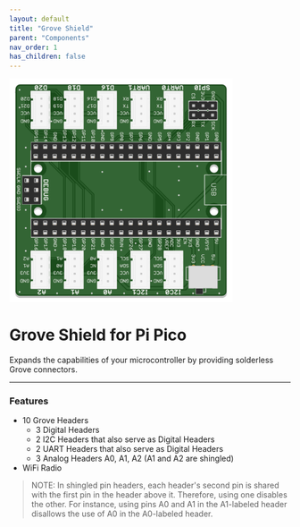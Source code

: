 ```yaml
---
layout: default
title: "Grove Shield"
parent: "Components"
nav_order: 1
has_children: false
---
```


<img src="assets/pico-grove-shield.png" alt="Grove Shield" width="400"/>

# Grove Shield for Pi Pico

Expands the capabilities of your microcontroller by providing solderless Grove connectors.

---

### Features

* 10 Grove Headers
  - 3 Digital Headers
  - 2 I2C Headers that also serve as Digital Headers
  - 2 UART Headers that also serve as Digital Headers
  - 3 Analog Headers A0, A1, A2 (A1 and A2 are shingled)
* WiFi Radio

> NOTE: In shingled pin headers, each header's second pin is shared with the first pin in the header above it. Therefore, using one disables the other. For instance, using pins A0 and A1 in the  A1-labeled header disallows the use of A0 in the A0-labeled header.
